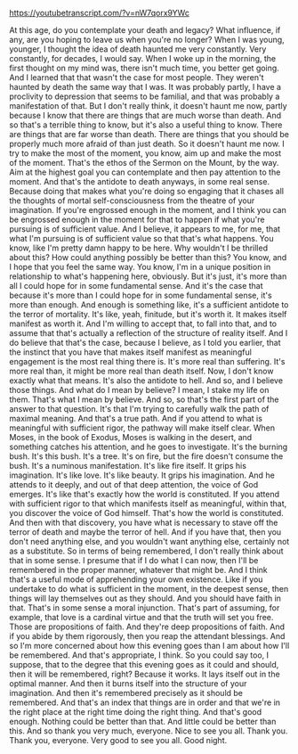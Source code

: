 https://youtubetranscript.com/?v=nW7qorx9YWc

 At this age, do you contemplate your death and legacy? What influence, if any, are you hoping to leave us when you're no longer? When I was young, younger, I thought the idea of death haunted me very constantly. Very constantly, for decades, I would say. When I woke up in the morning, the first thought on my mind was, there isn't much time, you better get going. And I learned that that wasn't the case for most people. They weren't haunted by death the same way that I was. It was probably partly, I have a proclivity to depression that seems to be familial, and that was probably a manifestation of that. But I don't really think, it doesn't haunt me now, partly because I know that there are things that are much worse than death. And so that's a terrible thing to know, but it's also a useful thing to know. There are things that are far worse than death. There are things that you should be properly much more afraid of than just death. So it doesn't haunt me now. I try to make the most of the moment, you know, aim up and make the most of the moment. That's the ethos of the Sermon on the Mount, by the way. Aim at the highest goal you can contemplate and then pay attention to the moment. And that's the antidote to death anyways, in some real sense. Because doing that makes what you're doing so engaging that it chases all the thoughts of mortal self-consciousness from the theatre of your imagination. If you're engrossed enough in the moment, and I think you can be engrossed enough in the moment for that to happen if what you're pursuing is of sufficient value. And I believe, it appears to me, for me, that what I'm pursuing is of sufficient value so that that's what happens. You know, like I'm pretty damn happy to be here. Why wouldn't I be thrilled about this? How could anything possibly be better than this? You know, and I hope that you feel the same way. You know, I'm in a unique position in relationship to what's happening here, obviously. But it's just, it's more than all I could hope for in some fundamental sense. And it's the case that because it's more than I could hope for in some fundamental sense, it's more than enough. And enough is something like, it's a sufficient antidote to the terror of mortality. It's like, yeah, finitude, but it's worth it. It makes itself manifest as worth it. And I'm willing to accept that, to fall into that, and to assume that that's actually a reflection of the structure of reality itself. And I do believe that that's the case, because I believe, as I told you earlier, that the instinct that you have that makes itself manifest as meaningful engagement is the most real thing there is. It's more real than suffering. It's more real than, it might be more real than death itself. Now, I don't know exactly what that means. It's also the antidote to hell. And so, and I believe those things. And what do I mean by believe? I mean, I stake my life on them. That's what I mean by believe. And so, so that's the first part of the answer to that question. It's that I'm trying to carefully walk the path of maximal meaning. And that's a true path. And if you attend to what is meaningful with sufficient rigor, the pathway will make itself clear. When Moses, in the book of Exodus, Moses is walking in the desert, and something catches his attention, and he goes to investigate. It's the burning bush. It's this bush. It's a tree. It's on fire, but the fire doesn't consume the bush. It's a numinous manifestation. It's like fire itself. It grips his imagination. It's like love. It's like beauty. It grips his imagination. And he attends to it deeply, and out of that deep attention, the voice of God emerges. It's like that's exactly how the world is constituted. If you attend with sufficient rigor to that which manifests itself as meaningful, within that, you discover the voice of God himself. That's how the world is constituted. And then with that discovery, you have what is necessary to stave off the terror of death and maybe the terror of hell. And if you have that, then you don't need anything else, and you wouldn't want anything else, certainly not as a substitute. So in terms of being remembered, I don't really think about that in some sense. I presume that if I do what I can now, then I'll be remembered in the proper manner, whatever that might be. And I think that's a useful mode of apprehending your own existence. Like if you undertake to do what is sufficient in the moment, in the deepest sense, then things will lay themselves out as they should. And you should have faith in that. That's in some sense a moral injunction. That's part of assuming, for example, that love is a cardinal virtue and that the truth will set you free. Those are propositions of faith. And they're deep propositions of faith. And if you abide by them rigorously, then you reap the attendant blessings. And so I'm more concerned about how this evening goes than I am about how I'll be remembered. And that's appropriate, I think. So you could say too, I suppose, that to the degree that this evening goes as it could and should, then it will be remembered, right? Because it works. It lays itself out in the optimal manner. And then it burns itself into the structure of your imagination. And then it's remembered precisely as it should be remembered. And that's an index that things are in order and that we're in the right place at the right time doing the right thing. And that's good enough. Nothing could be better than that. And little could be better than this. And so thank you very much, everyone. Nice to see you all. Thank you. Thank you, everyone. Very good to see you all. Good night.